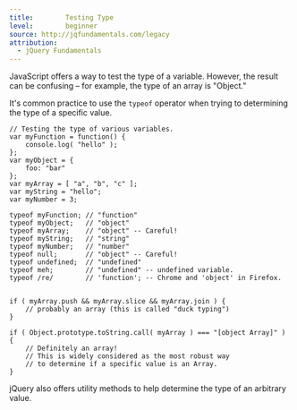 ```yaml
---
title:        Testing Type
level:        beginner
source: http://jqfundamentals.com/legacy
attribution:
  - jQuery Fundamentals
---
```


JavaScript offers a way to test the type of a variable. However, the result can be confusing – for example, the type of an array is "Object."

It's common practice to use the `typeof` operator when trying to determining the type of a specific value.

```
// Testing the type of various variables.
var myFunction = function() {
	console.log( "hello" );
};
var myObject = {
	foo: "bar"
};
var myArray = [ "a", "b", "c" ];
var myString = "hello";
var myNumber = 3;

typeof myFunction; // "function"
typeof myObject;   // "object"
typeof myArray;    // "object" -- Careful!
typeof myString;   // "string"
typeof myNumber;   // "number"
typeof null;       // "object" -- Careful!
typeof undefined;  // "undefined"
typeof meh;        // "undefined" -- undefined variable.
typeof /re/        // 'function'; -- Chrome and 'object' in Firefox.


if ( myArray.push && myArray.slice && myArray.join ) {
	// probably an array (this is called "duck typing")
}

if ( Object.prototype.toString.call( myArray ) === "[object Array]" ) {
	// Definitely an array!
	// This is widely considered as the most robust way
	// to determine if a specific value is an Array.
}
```

jQuery also offers utility methods to help determine the type of an arbitrary value.
